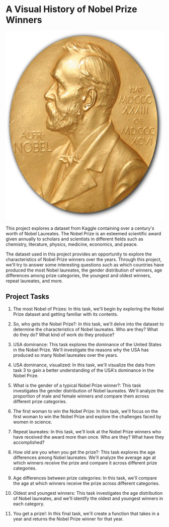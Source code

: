 # A Visual History of Nobel Prize Winners
<p align="center">
  <img src="https://github.com/nguneonard/Python_projects/blob/main/History%20of%20Nobel%20Prize%20Winners/Nobel_Prize.png"  title="hover text", width="1000" height="600">
</p>

This project explores a dataset from Kaggle containing over a century's worth of Nobel Laureates. The Nobel Prize is an esteemed scientific award given annually to scholars and scientists in different fields such as chemistry, literature, physics, medicine, economics, and peace.

The dataset used in this project  provides an opportunity to explore the characteristics of Nobel Prize winners over the years. Through this project, we'll try to answer some interesting questions such as which countries have produced the most Nobel laureates, the gender distribution of winners, age differences among prize categories, the youngest and oldest winners, repeat laureates, and more.

## Project Tasks
1. The most Nobel of Prizes: In this task, we'll begin by exploring the Nobel Prize dataset and getting familiar with its contents.

2. So, who gets the Nobel Prize?: In this task, we'll delve into the dataset to determine the characteristics of Nobel laureates. Who are they? What do they do? What kind of work do they produce?

3. USA dominance: This task explores the dominance of the United States in the Nobel Prize. We'll investigate the reasons why the USA has produced so many Nobel laureates over the years.

4. USA dominance, visualized: In this task, we'll visualize the data from task 3 to gain a better understanding of the USA's dominance in the Nobel Prize.

5. What is the gender of a typical Nobel Prize winner?: This task investigates the gender distribution of Nobel laureates. We'll analyze the proportion of male and female winners and compare them across different prize categories.

6. The first woman to win the Nobel Prize: In this task, we'll focus on the first woman to win the Nobel Prize and explore the challenges faced by women in science.

7. Repeat laureates: In this task, we'll look at the Nobel Prize winners who have received the award more than once. Who are they? What have they accomplished?

8. How old are you when you get the prize?: This task explores the age differences among Nobel laureates. We'll analyze the average age at which winners receive the prize and compare it across different prize categories.

9. Age differences between prize categories: In this task, we'll compare the age at which winners receive the prize across different categories.

10. Oldest and youngest winners: This task investigates the age distribution of Nobel laureates, and we'll identify the oldest and youngest winners in each category.

11. You get a prize!: In this final task, we'll create a function that takes in a year and returns the Nobel Prize winner for that year.
